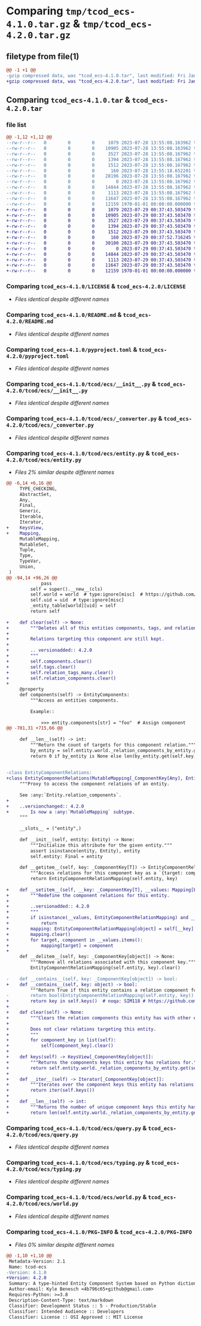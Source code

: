 # Comparing `tmp/tcod_ecs-4.1.0.tar.gz` & `tmp/tcod_ecs-4.2.0.tar.gz`

## filetype from file(1)

```diff
@@ -1 +1 @@
-gzip compressed data, was "tcod_ecs-4.1.0.tar", last modified: Fri Jan  1 00:00:00 2016, max compression
+gzip compressed data, was "tcod_ecs-4.2.0.tar", last modified: Fri Jan  1 00:00:00 2016, max compression
```

## Comparing `tcod_ecs-4.1.0.tar` & `tcod_ecs-4.2.0.tar`

### file list

```diff
@@ -1,12 +1,12 @@
--rw-r--r--   0        0        0     1079 2023-07-28 13:55:08.163962 tcod_ecs-4.1.0/LICENSE
--rw-r--r--   0        0        0    10905 2023-07-28 13:55:08.163962 tcod_ecs-4.1.0/README.md
--rw-r--r--   0        0        0     3527 2023-07-28 13:55:08.167962 tcod_ecs-4.1.0/pyproject.toml
--rw-r--r--   0        0        0     1394 2023-07-28 13:55:08.167962 tcod_ecs-4.1.0/tcod/ecs/__init__.py
--rw-r--r--   0        0        0     1512 2023-07-28 13:55:08.167962 tcod_ecs-4.1.0/tcod/ecs/_converter.py
--rw-r--r--   0        0        0      160 2023-07-28 13:55:18.652201 tcod_ecs-4.1.0/tcod/ecs/_version.py
--rw-r--r--   0        0        0    28196 2023-07-28 13:55:08.167962 tcod_ecs-4.1.0/tcod/ecs/entity.py
--rw-r--r--   0        0        0        0 2023-07-28 13:55:08.167962 tcod_ecs-4.1.0/tcod/ecs/py.typed
--rw-r--r--   0        0        0    14844 2023-07-28 13:55:08.167962 tcod_ecs-4.1.0/tcod/ecs/query.py
--rw-r--r--   0        0        0     1113 2023-07-28 13:55:08.167962 tcod_ecs-4.1.0/tcod/ecs/typing.py
--rw-r--r--   0        0        0    11647 2023-07-28 13:55:08.167962 tcod_ecs-4.1.0/tcod/ecs/world.py
--rw-r--r--   0        0        0    12159 1970-01-01 00:00:00.000000 tcod_ecs-4.1.0/PKG-INFO
+-rw-r--r--   0        0        0     1079 2023-07-29 00:37:43.503470 tcod_ecs-4.2.0/LICENSE
+-rw-r--r--   0        0        0    10905 2023-07-29 00:37:43.503470 tcod_ecs-4.2.0/README.md
+-rw-r--r--   0        0        0     3527 2023-07-29 00:37:43.503470 tcod_ecs-4.2.0/pyproject.toml
+-rw-r--r--   0        0        0     1394 2023-07-29 00:37:43.503470 tcod_ecs-4.2.0/tcod/ecs/__init__.py
+-rw-r--r--   0        0        0     1512 2023-07-29 00:37:43.503470 tcod_ecs-4.2.0/tcod/ecs/_converter.py
+-rw-r--r--   0        0        0      160 2023-07-29 00:37:52.716245 tcod_ecs-4.2.0/tcod/ecs/_version.py
+-rw-r--r--   0        0        0    30100 2023-07-29 00:37:43.503470 tcod_ecs-4.2.0/tcod/ecs/entity.py
+-rw-r--r--   0        0        0        0 2023-07-29 00:37:43.503470 tcod_ecs-4.2.0/tcod/ecs/py.typed
+-rw-r--r--   0        0        0    14844 2023-07-29 00:37:43.503470 tcod_ecs-4.2.0/tcod/ecs/query.py
+-rw-r--r--   0        0        0     1113 2023-07-29 00:37:43.503470 tcod_ecs-4.2.0/tcod/ecs/typing.py
+-rw-r--r--   0        0        0    11647 2023-07-29 00:37:43.503470 tcod_ecs-4.2.0/tcod/ecs/world.py
+-rw-r--r--   0        0        0    12159 1970-01-01 00:00:00.000000 tcod_ecs-4.2.0/PKG-INFO
```

### Comparing `tcod_ecs-4.1.0/LICENSE` & `tcod_ecs-4.2.0/LICENSE`

 * *Files identical despite different names*

### Comparing `tcod_ecs-4.1.0/README.md` & `tcod_ecs-4.2.0/README.md`

 * *Files identical despite different names*

### Comparing `tcod_ecs-4.1.0/pyproject.toml` & `tcod_ecs-4.2.0/pyproject.toml`

 * *Files identical despite different names*

### Comparing `tcod_ecs-4.1.0/tcod/ecs/__init__.py` & `tcod_ecs-4.2.0/tcod/ecs/__init__.py`

 * *Files identical despite different names*

### Comparing `tcod_ecs-4.1.0/tcod/ecs/_converter.py` & `tcod_ecs-4.2.0/tcod/ecs/_converter.py`

 * *Files identical despite different names*

### Comparing `tcod_ecs-4.1.0/tcod/ecs/entity.py` & `tcod_ecs-4.2.0/tcod/ecs/entity.py`

 * *Files 2% similar despite different names*

```diff
@@ -6,14 +6,16 @@
     TYPE_CHECKING,
     AbstractSet,
     Any,
     Final,
     Generic,
     Iterable,
     Iterator,
+    KeysView,
+    Mapping,
     MutableMapping,
     MutableSet,
     Tuple,
     Type,
     TypeVar,
     Union,
 )
@@ -94,14 +96,26 @@
             pass
         self = super().__new__(cls)
         self.world = world  # type:ignore[misc]  # https://github.com/python/mypy/issues/5774
         self.uid = uid  # type:ignore[misc]
         _entity_table[world][uid] = self
         return self
 
+    def clear(self) -> None:
+        """Deletes all of this entities components, tags, and relations.
+
+        Relations targeting this component are still kept.
+
+        .. versionadded:: 4.2.0
+        """
+        self.components.clear()
+        self.tags.clear()
+        self.relation_tags_many.clear()
+        self.relation_components.clear()
+
     @property
     def components(self) -> EntityComponents:
         """Access an entities components.
 
         Example::
 
             >>> entity.components[str] = "foo"  # Assign component
@@ -701,31 +715,66 @@
 
     def __len__(self) -> int:
         """Return the count of targets for this component relation."""
         by_entity = self.entity.world._relation_components_by_entity.get(self.entity)
         return 0 if by_entity is None else len(by_entity.get(self.key, ()))
 
 
-class EntityComponentRelations:
+class EntityComponentRelations(MutableMapping[_ComponentKey[Any], EntityComponentRelationMapping[Any]]):
     """Proxy to access the component relations of an entity.
 
     See :any:`Entity.relation_components`.
+
+    ..versionchanged:: 4.2.0
+        Is now a :any:`MutableMapping` subtype.
     """
 
     __slots__ = ("entity",)
 
     def __init__(self, entity: Entity) -> None:
         """Initialize this attribute for the given entity."""
         assert isinstance(entity, Entity), entity
         self.entity: Final = entity
 
     def __getitem__(self, key: _ComponentKey[T]) -> EntityComponentRelationMapping[T]:
         """Access relations for this component key as a `{target: component}` dict-like object."""
         return EntityComponentRelationMapping(self.entity, key)
 
+    def __setitem__(self, __key: _ComponentKey[T], __values: Mapping[Entity, object]) -> None:
+        """Redefine the component relations for this entity.
+
+        ..versionadded:: 4.2.0
+        """
+        if isinstance(__values, EntityComponentRelationMapping) and __values.entity is self.entity:
+            return
+        mapping: EntityComponentRelationMapping[object] = self[__key]
+        mapping.clear()
+        for target, component in __values.items():
+            mapping[target] = component
+
     def __delitem__(self, key: _ComponentKey[object]) -> None:
         """Remove all relations associated with this component key."""
         EntityComponentRelationMapping(self.entity, key).clear()
 
-    def __contains__(self, key: _ComponentKey[object]) -> bool:
+    def __contains__(self, key: object) -> bool:
         """Return True if this entity contains a relation component for this component key."""
-        return bool(EntityComponentRelationMapping(self.entity, key))
+        return key in self.keys()  # noqa: SIM118 # https://github.com/astral-sh/ruff/issues/6163
+
+    def clear(self) -> None:
+        """Clears the relation components this entity has with other entities.
+
+        Does not clear relations targeting this entity.
+        """
+        for component_key in list(self):
+            self[component_key].clear()
+
+    def keys(self) -> KeysView[_ComponentKey[object]]:
+        """Returns the components keys this entity has relations for."""
+        return self.entity.world._relation_components_by_entity.get(self.entity, {}).keys()
+
+    def __iter__(self) -> Iterator[_ComponentKey[object]]:
+        """Iterates over the component keys this entity has relations for."""
+        return iter(self.keys())
+
+    def __len__(self) -> int:
+        """Returns the number of unique component keys this entity has relations for."""
+        return len(self.entity.world._relation_components_by_entity.get(self.entity, ()))
```

### Comparing `tcod_ecs-4.1.0/tcod/ecs/query.py` & `tcod_ecs-4.2.0/tcod/ecs/query.py`

 * *Files identical despite different names*

### Comparing `tcod_ecs-4.1.0/tcod/ecs/typing.py` & `tcod_ecs-4.2.0/tcod/ecs/typing.py`

 * *Files identical despite different names*

### Comparing `tcod_ecs-4.1.0/tcod/ecs/world.py` & `tcod_ecs-4.2.0/tcod/ecs/world.py`

 * *Files identical despite different names*

### Comparing `tcod_ecs-4.1.0/PKG-INFO` & `tcod_ecs-4.2.0/PKG-INFO`

 * *Files 0% similar despite different names*

```diff
@@ -1,10 +1,10 @@
 Metadata-Version: 2.1
 Name: tcod-ecs
-Version: 4.1.0
+Version: 4.2.0
 Summary: A type-hinted Entity Component System based on Python dictionaries and sets.
 Author-email: Kyle Benesch <4b796c65+github@gmail.com>
 Requires-Python: >=3.8
 Description-Content-Type: text/markdown
 Classifier: Development Status :: 5 - Production/Stable
 Classifier: Intended Audience :: Developers
 Classifier: License :: OSI Approved :: MIT License
```

